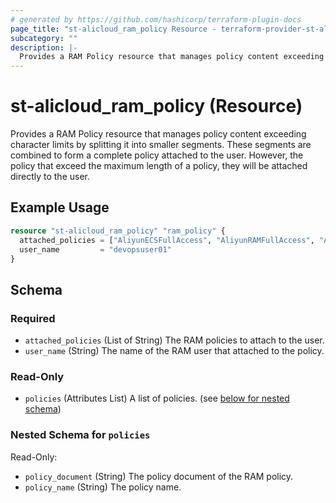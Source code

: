 ```yaml
---
# generated by https://github.com/hashicorp/terraform-plugin-docs
page_title: "st-alicloud_ram_policy Resource - terraform-provider-st-alicloud"
subcategory: ""
description: |-
  Provides a RAM Policy resource that manages policy content exceeding character limits by splitting it into smaller segments. These segments are combined to form a complete policy attached to the user. However, the policy that exceed the maximum length of a policy, they will be attached directly to the user.
---
```


# st-alicloud_ram_policy (Resource)

Provides a RAM Policy resource that manages policy content exceeding character limits by splitting it into smaller segments. These segments are combined to form a complete policy attached to the user. However, the policy that exceed the maximum length of a policy, they will be attached directly to the user.

## Example Usage

```terraform
resource "st-alicloud_ram_policy" "ram_policy" {
  attached_policies = ["AliyunECSFullAccess", "AliyunRAMFullAccess", "AliyunOSSFullAccess", "AliyunOTSFullAccess", ]
  user_name         = "devopsuser01"
}
```

<!-- schema generated by tfplugindocs -->
## Schema

### Required

- `attached_policies` (List of String) The RAM policies to attach to the user.
- `user_name` (String) The name of the RAM user that attached to the policy.

### Read-Only

- `policies` (Attributes List) A list of policies. (see [below for nested schema](#nestedatt--policies))

<a id="nestedatt--policies"></a>
### Nested Schema for `policies`

Read-Only:

- `policy_document` (String) The policy document of the RAM policy.
- `policy_name` (String) The policy name.
